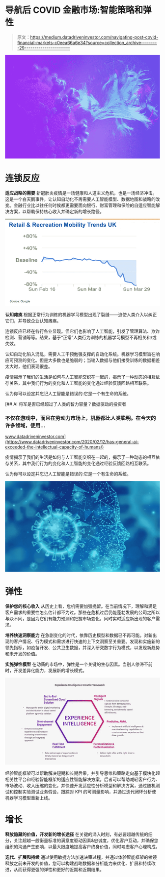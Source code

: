 # 导航后 COVID 金融市场:智能策略和弹性

> 原文：<https://medium.datadriveninvestor.com/navigating-post-covid-financial-markets-c0eea66a6e34?source=collection_archive---------29----------------------->

![](img/e0fb0eb74b0f827c828f66e8bae7dfc1.png)

# 连锁反应

**适应战略的需要** 新冠肺炎疫情是一场健康和人道主义危机，也是一场经济冲击。这是一个白天鹅事件，让认知自动化不再需要人工智能模型、数据地图和战略的改变。金融行业比以往任何时候都更需要面向银行、财富管理和保险的自适应智能解决方案，以帮助保持核心收入并确定新的增长路径。

![](img/9842bd9e2c882417f191492a83e9f1a6.png)

**认知瘫痪** 根据正常行为训练的机器学习模型出现了裂缝——迫使人类介入以纠正它们，并导致企业认知瘫痪。

连锁反应已经在各行各业显现。但它们也影响了人工智能，引发了管理算法、欺诈检测、营销等等。结果，基于“正常”人类行为训练的机器学习模型不再相关和/或失效。

认知自动化陷入混乱，需要人工干预勉强支撑的自动化系统。机器学习模型旨在响应可预测的变化。但是大多数也是脆弱的；当输入数据与他们接受训练的数据相差太大时，他们表现很差。

疫情揭示了我们的生活是如何与人工智能交织在一起的，揭示了一种动态的相互依存关系，其中我们行为的变化和人工智能的变化通过经验反馈回路相互联系。

认为你可以设定并忘记人工智能是错误的:它是一个有生命的系统。

[](https://www.datadriveninvestor.com/2020/02/12/has-general-ai-exceeded-the-intellectual-capacity-of-humans/) [## AI 将军是否已经超过了人类的智力容量？数据驱动的投资者

### 不仅在游戏中，而且在劳动力市场上，机器都比人类聪明。在今天的许多领域，使用…

www.datadriveninvestor.com](https://www.datadriveninvestor.com/2020/02/12/has-general-ai-exceeded-the-intellectual-capacity-of-humans/) 

疫情揭示了我们的生活是如何与人工智能交织在一起的，揭示了一种动态的相互依存关系，其中我们行为的变化和人工智能的变化通过经验反馈回路相互联系。

认为你可以设定并忘记人工智能是错误的:它是一个有生命的系统。

![](img/4637a2118e4e9afb888aa89e484e7f6d.png)

# 弹性

**保护您的核心收入** 从历史上看，危机需要加强挽留。在当前情况下，理解和满足客户需求的重要性怎么估计都不为过。那些在危机过后仍能蓬勃发展的公司之所以与众不同，是因为它们有能力预测和把握市场变化，同时实时适应新出现的客户需求。

**培养快速洞察能力** 在急剧变化的时代，依靠历史模型和数据已不再可能。对新出现的客户情况、行为模式和需求进行快速的上下文洞察至关重要。发现和实施新的领先指标，如疫苗开发、公共卫生数据，并深入研究数字行为模式，以发现新趋势和未开发的价值。

**实施弹性模型** 在动荡的市场中，弹性是一个关键的生存因素。当别人停滞不前时，开发差异化能力，发展新的增长模式。

![](img/d848f167a2032059fb068f44e7f5b36a.png)

经验智能框架可以帮助解决短期和长期后果，并引导思维和策略走向基于模块化超相关性平台和经验智能框架的适应性智能解决方案。后者可以帮助减轻客户行为、市场波动、收入压缩的变化，并快速开发适应性分析模型和解决方案，通过随机测试和控制实验测试业务假设，跟踪对 KPI 的可测量影响，并通过迭代闭环分析使机器学习模型重新上线。

# 增长

**释放隐藏的价值，开发新的增长途径** 在关键的涌入时刻，有必要超越传统的细分，关注超越一般衡量标准的满意度驱动因素&忠诚度，优化客户互动，并确保您组织的沟通产生影响，以最大限度地提高客户终身价值，同时考虑客户心理构成。

**迭代、扩展和持续** 通过使用敏捷方法加速决策过程，并通过体验智能框架的棱镜释放之前未开发的价值，您可以构建战略数据和分析能力来优化、扩展和持续改进，从而获得更强的弹性和更好的近期和近期结果。